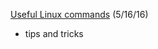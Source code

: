 [Useful Linux commands](http://www.commandlinefu.com/commands/browse/sort-by-votes) (5/16/16)
* tips and tricks